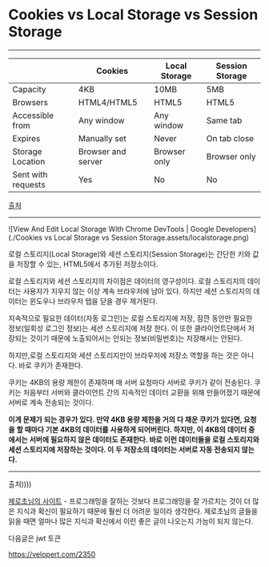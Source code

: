 # Cookies vs Local Storage vs Session Storage

---

|                    | Cookies            | Local Storage | Session Storage |
| ------------------ | ------------------ | ------------- | --------------- |
| Capacity           | 4KB                | 10MB          | 5MB             |
| Browsers           | HTML4/HTML5        | HTML5         | HTML5           |
| Accessible from    | Any window         | Any window    | Same tab        |
| Expires            | Manually set       | Never         | On tab close    |
| Storage Location   | Browser and server | Browser only  | Browser only    |
| Sent with requests | Yes                | No            | No              |

[출처](https://www.youtube.com/watch?v=GihQAC1I39Q)

---



![View And Edit Local Storage With Chrome DevTools | Google Developers](./Cookies vs Local Storage vs Session Storage.assets/localstorage.png)

로컬 스토리지(Local Storage)와 세션 스토리지(Session Storage)는 간단한 키와 값을 저장할 수 있는, HTML5에서 추가된 저장소이다.

로컬 스토리지와 세션 스토리지의 차이점은 데이터의 영구성이다. 로컬 스토리지의 데이터는 사용자가 지우지 않는 이상 계속 브라우저에 남아 있다. 하지만 세션 스토리지의 데이터는 윈도우나 브라우저 탭을 닫을 경우 제거된다.

지속적으로 필요한 데이터(자동 로그인)는 로컬 스토리지에 저장, 잠깐 동안만 필요한 정보(일회성 로그인 정보)는 세션 스토리지에 저장 한다. 이 또한 클라이언트단에서 저장되는 것이기 때문에 노출되어서는 안되는 정보(비밀번호)는 저장해서는 안된다.

하지만,로컬 스토리지와 세션 스토리지만이 브라우저에 저장소 역할을 하는 것은 아니다. 바로 쿠키가 존재한다. 

쿠키는 4KB의 용량 제한이 존재하며 매 서버 요청마다 서버로 쿠키가 같이 전송된다. 쿠키는 처음부터 서버와 클라이언트 간의 지속적인 데이터 교환을 위해 만들어졌기 때문에 서버로 계속 전송되는 것이다. 

**이게 문제가 되는 경우가 있다. 만약 4KB 용량 제한을 거의 다 채운 쿠키가 있다면, 요청을 할 때마다 기본 4KB의 데이터를 사용하게 되어버린다. 하지만, 이 4KB의 데이터 중에서는 서버에 필요하지 않은 데이터도 존재한다. 바로 이런 데이터들을 로컬 스토리지와 세션 스토리지에 저장하는 것이다. 이 두 저장소의 데이터는 서버로 자동 전송되지 않는다.**

---

출처))))

[제로초님의 사이트](https://www.zerocho.com/category/HTML&DOM/post/5918515b1ed39f00182d3048) - 프로그래밍을 잘하는 것보다 프로그래밍을 잘 가르치는 것이 더 많은 지식과 확신이 필요하기 때문에 훨씬 더 어려운 일이라 생각한다. 제로초님의 글들을 읽을 때면 얼마나 많은 지식과 확신에서 이런 좋은 글이 나오는지 가늠이 되지 않는다.   





다음글은 jwt 토큰

https://velopert.com/2350




